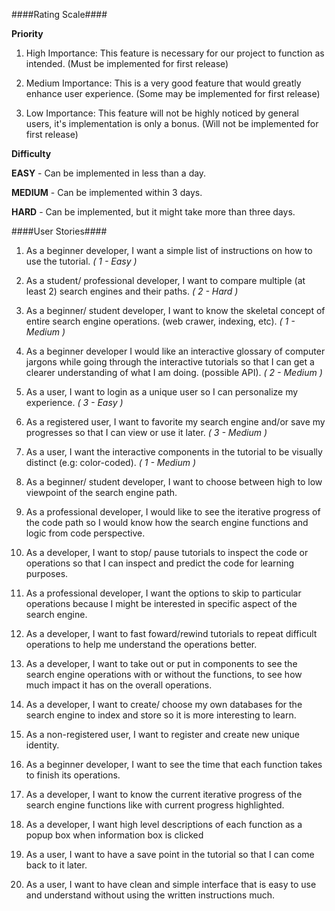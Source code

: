####Rating Scale####

**Priority**

1. High Importance: This feature is necessary for our project to function as intended. (Must be implemented for first release)
 
2. Medium Importance: This is a very good feature that would greatly enhance user experience. (Some may be implemented for first release)

3. Low Importance: This feature will not be highly noticed by general users, it's implementation is only a bonus. (Will not be implemented for first release)

**Difficulty**

**EASY** - Can be implemented in less than a day.

**MEDIUM** - Can be implemented within 3 days.

**HARD** - Can be implemented, but it might take more than three days.

####User Stories####
1) As a beginner developer, I want a simple list of instructions on how to use the tutorial. *( 1 - Easy )* 

2) As a student/ professional developer, I want to compare multiple (at least 2) search engines and their paths. *( 2 - Hard )*

3) As a beginner/ student developer, I want to know the skeletal concept of entire search engine operations. (web crawer, indexing, etc). *( 1 - Medium )*

4) As a beginner developer I would like an interactive glossary of computer jargons while going through the interactive tutorials so that I can get a clearer understanding of what I am doing. (possible API). *( 2 - Medium )*

5) As a user, I want to login as a unique user so I can personalize my experience. *( 3 - Easy )*

6) As a registered user, I want to favorite my search engine and/or save my progresses so that I can view or use it later. *( 3 - Medium )*

7) As a user, I want the interactive components in the tutorial to be visually distinct (e.g: color-coded). *( 1 - Medium )*

8) As a beginner/ student developer, I want to choose between high to low viewpoint of the search engine path.

9) As a professional developer, I would like to see the iterative progress of the code path so I would know how the search engine functions and logic from code perspective.

10) As a developer, I want to stop/ pause tutorials to inspect the code or operations so that I can inspect and predict the code for learning purposes.

11) As a professional developer, I want the options to skip to particular operations because I might be interested in specific aspect of the search engine.

12) As a developer, I want to fast foward/rewind tutorials to repeat difficult operations to help me understand the operations better.

13) As a developer, I want to take out or put in components to see the search engine operations with or without the functions, to see how much impact it has on the overall operations.

14) As a developer, I want to create/ choose my own databases for the search engine to index and store so it is more interesting to learn. 

15) As a non-registered user, I want to register and create new unique identity.

16) As a beginner developer, I want to see the time that each function takes to finish its operations.

17) As a developer, I want to know the current iterative progress of the search engine functions like with current progress highlighted.

18) As a developer, I want high level descriptions of each function as a popup box when information box is clicked 

19) As a user, I want to have a save point in the tutorial so that I can come back to it later.

20) As a user, I want to have clean and simple interface that is easy to use and understand without using the written instructions much.
